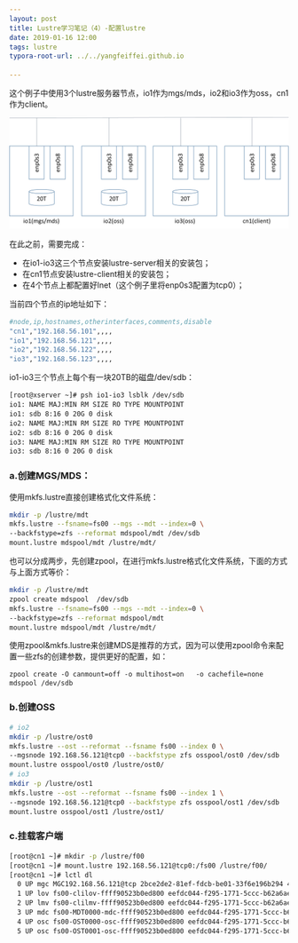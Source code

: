 ```yaml
---
layout: post
title: Lustre学习笔记（4）-配置lustre
date: 2019-01-16 12:00
tags: lustre
typora-root-url: ../../yangfeiffei.github.io

---
```



这个例子中使用3个lustre服务器节点，io1作为mgs/mds，io2和io3作为oss，cn1作为client。



![](/images/config-lustre/config-lustre-top.png)




在此之前，需要完成：
- 在io1-io3这三个节点安装lustre-server相关的安装包；
- 在cn1节点安装lustre-client相关的安装包；
- 在4个节点上都配置好lnet（这个例子里将enp0s3配置为tcp0）；

当前四个节点的ip地址如下：

```bash
#node,ip,hostnames,otherinterfaces,comments,disable
"cn1","192.168.56.101",,,,
"io1","192.168.56.121",,,,
"io2","192.168.56.122",,,,
"io3","192.168.56.123",,,,
```

io1-io3三个节点上每个有一块20TB的磁盘/dev/sdb：

```bash
[root@xserver ~]# psh io1-io3 lsblk /dev/sdb 
io1: NAME MAJ:MIN RM SIZE RO TYPE MOUNTPOINT
io1: sdb 8:16 0 20G 0 disk 
io2: NAME MAJ:MIN RM SIZE RO TYPE MOUNTPOINT
io2: sdb 8:16 0 20G 0 disk 
io3: NAME MAJ:MIN RM SIZE RO TYPE MOUNTPOINT
io3: sdb 8:16 0 20G 0 disk 
```

### a.创建MGS/MDS：

使用mkfs.lustre直接创建格式化文件系统：

```bash
mkdir -p /lustre/mdt
mkfs.lustre --fsname=fs00 --mgs --mdt --index=0 \
--backfstype=zfs --reformat mdspool/mdt /dev/sdb 
mount.lustre mdspool/mdt /lustre/mdt/
```

也可以分成两步，先创建zpool，在进行mkfs.lustre格式化文件系统，下面的方式与上面方式等价：

```bash
mkdir -p /lustre/mdt
zpool create mdspool  /dev/sdb
mkfs.lustre --fsname=fs00 --mgs --mdt --index=0 \
--backfstype=zfs --reformat mdspool/mdt 
mount.lustre mdspool/mdt /lustre/mdt/
```

使用zpool&mkfs.lustre来创建MDS是推荐的方式，因为可以使用zpool命令来配置一些zfs的创建参数，提供更好的配置，如：

```
zpool create -O canmount=off -o multihost=on   -o cachefile=none mdspool /dev/sdb
```

### b.创建OSS

```bash
# io2
mkdir -p /lustre/ost0
mkfs.lustre --ost --reformat --fsname fs00 --index 0 \
--mgsnode 192.168.56.121@tcp0 --backfstype zfs osspool/ost0 /dev/sdb 
mount.lustre osspool/ost0 /lustre/ost0/
# io3
mkdir -p /lustre/ost1
mkfs.lustre --ost --reformat --fsname fs00 --index 1 \
--mgsnode 192.168.56.121@tcp0 --backfstype zfs osspool/ost1 /dev/sdb 
mount.lustre osspool/ost1 /lustre/ost1/
```


### c.挂载客户端

```bash
[root@cn1 ~]# mkdir -p /lustre/f00 
[root@cn1 ~]# mount.lustre 192.168.56.121@tcp0:/fs00 /lustre/f00/
[root@cn1 ~]# lctl dl
  0 UP mgc MGC192.168.56.121@tcp 2bce2de2-81ef-fdcb-be01-33f6e196b294 4
  1 UP lov fs00-clilov-ffff90523b0ed800 eefdc044-f295-1771-5ccc-b62a6ae5a6ec 3
  2 UP lmv fs00-clilmv-ffff90523b0ed800 eefdc044-f295-1771-5ccc-b62a6ae5a6ec 4
  3 UP mdc fs00-MDT0000-mdc-ffff90523b0ed800 eefdc044-f295-1771-5ccc-b62a6ae5a6ec 4
  4 UP osc fs00-OST0000-osc-ffff90523b0ed800 eefdc044-f295-1771-5ccc-b62a6ae5a6ec 4
  5 UP osc fs00-OST0001-osc-ffff90523b0ed800 eefdc044-f295-1771-5ccc-b62a6ae5a6ec 4
```